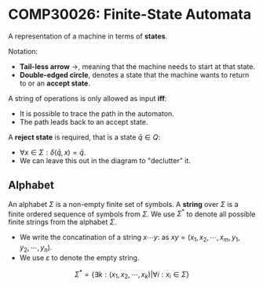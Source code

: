 # COMP30026: Finite-State Automata

A representation of a machine in terms of **states**.

Notation:

- **Tail-less arrow** $\to$, meaning that the machine needs to start at that state.
- **Double-edged circle**, denotes a state that the machine wants to return to or an **accept state**.

A string of operations is only allowed as input **iff**:

- It is possible to trace the path in the automaton.
- The path leads back to an accept state.

A **reject state** is required, that is a state $\bar q \in Q$:

- $\forall x \in \Sigma : \delta(\bar q, x) = \bar q$.
- We can leave this out in the diagram to "declutter" it. 

## Alphabet

An alphabet $\Sigma$ is a non-empty finite set of symbols. A **string** over $\Sigma$ is a finite ordered sequence of symbols from $\Sigma$. We use $\Sigma^*$ to denote all possible finite strings from the alphabet $\Sigma$.

- We write the concatination of a string $x \cdots y$: as $xy = (x_1,x_2,\cdots,x_m,y_1,y_2,\cdots,y_n)$.
- We use $\varepsilon$ to denote the empty string.

$$
\Sigma^* = \{\exists k : (x_1,x_2,\cdots,x_k) | \forall i: x_i \in \Sigma\}
$$



